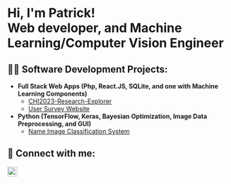<h1>Hi, I'm Patrick! <br/> Web developer, and Machine Learning/Computer Vision Engineer </h1>

<h2>👨‍💻 Software Development Projects:</h2>


- <b>Full Stack Web Apps (Php, React.JS, SQLite, and one with Machine Learning Components)</b>
  - [CHI2023-Research-Explorer](https://github.com/Shawryfall/CHI2023-Research-Explorer?tab=readme-ov-file)
  - [User Survey Website](https://github.com/Shawryfall/User-Survey-Website/tree/main)
- <b>Python (TensorFlow, Keras, Bayesian Optimization, Image Data Preprocessing, and GUI)</b>
  - [Name Image Classification System](https://github.com/Shawryfall/Handwritten-Name-Classifier-GUI)

<h2> 🤳 Connect with me:</h2>

[<img align="left" alt="JoshMadakor | LinkedIn" width="22px" src="https://cdn.jsdelivr.net/npm/simple-icons@v3/icons/linkedin.svg" />][linkedin]

[linkedin]: https://www.linkedin.com/in/patrick-shaw-b57700278/

